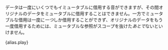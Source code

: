 <!-- Data can be immutably borrowed any number of times, but while immutably
borrowed, the original data can't be mutably borrowed. On the other hand,
only *one* mutable borrow is allowed at a time. The original data can be
borrowed again only *after* the mutable reference goes out of scope. -->
データは一度にいくつでもイミュータブルに借用する音ができますが、その間オリジナルのデータをミュータブルに借用することはできません。一方でミュータブルな借用は一度に*一つ*しか借用することができず、オリジナルのデータをもう一度借用するためには、ミュータブルな参照がスコープを抜けた*あとで*ないといけません。

{alias.play}
